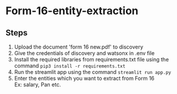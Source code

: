# Form-16-entity-extraction

## Steps
1. Upload the document 'form 16 new.pdf' to discovery<br />
2. Give the credentials of discovery and watsonx in .env file<br />
3. Install the required libraries from requirements.txt file using the command `pip3 install -r requirements.txt` <br />
4. Run the streamlit app using the command `streamlit run app.py` <br />
5. Enter the entities which you want to extract from Form 16<br />
   Ex: salary, Pan etc.

